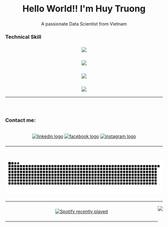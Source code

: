 <h1 align="center">Hello World!! I'm Huy Truong</h1>

###

<p align="center">A passionate Data Scientist from Vietnam</p>

###

<h3 align="left">Technical Skill</h3>

###

<p align="center">
  <a href="https://skillicons.dev">
    <img src="https://skillicons.dev/icons?i=python,rust,r,cpp,md,latex" />
  </a>
</p>

###

<p align="center">
  <a href="https://skillicons.dev">
    <img src="https://skillicons.dev/icons?i=pytorch,tensorflow,opencv,flask,fastapi,selenium,sklearn" />
  </a>
</p>

###


<p align="center">
  <a href="https://skillicons.dev">
    <img src="https://skillicons.dev/icons?i=anaconda,linux,docker,git,bash" />
  </a>
</p>

###



<p align="center">
  <a href="https://skillicons.dev">
    <img src="https://skillicons.dev/icons?i=mongodb,postgres,mysql,sqlite" />
  </a>
</p>

---

###

<br clear="both">

<h3 align="left">Contact me:</h3>

<br clear="both">

<div align="center">
  <a href="https://www.linkedin.com/in/truongquochuy2402/"> <img src="https://raw.githubusercontent.com/maurodesouza/profile-readme-generator/master/src/assets/icons/social/linkedin/default.svg" width="52" height="40" alt="linkedin logo"  /></a>
  <a href="https://www.facebook.com/truongquochuy2402/"><img src="https://raw.githubusercontent.com/maurodesouza/profile-readme-generator/master/src/assets/icons/social/facebook/default.svg" width="52" height="40" alt="facebook logo"  /></a>
  <a href="https://www.instagram.com/_huy.q/"><img src="https://raw.githubusercontent.com/maurodesouza/profile-readme-generator/master/src/assets/icons/social/instagram/default.svg" width="52" height="40" alt="instagram logo"  /></a>
</div>

###

---

###

<br clear="both">

<img src="https://raw.githubusercontent.com/quochuy242/quochuy242/output/snake.svg" alt="Snake animation" />

###

---



<img align="right" height="200" src="https://media.giphy.com/media/2QHLYZFJgjsFq/giphy.gif?cid=ecf05e4719yj6lh9qgnswcq9ab2iu5xlhbhem0jg4nze0ayu&ep=v1_gifs_search&rid=giphy.gif&ct=g"  />

###

<div align="center">
  <a href="https://open.spotify.com/user/30ez4xhfmabvu3gqe31j8554w">
    <img src="https://spotify-recently-played-readme.vercel.app/api?user=30ez4xhfmabvu3gqe31j8554w&count=5&unique=false" alt="Spotify recently played"  />
  </a>
</div>

###

---




